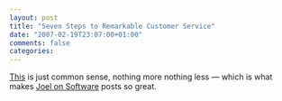 ```yaml
---
layout: post
title: "Seven Steps to Remarkable Customer Service"
date: "2007-02-19T23:07:00+01:00"
comments: false
categories: 
---
```


<p><a href="http://www.joelonsoftware.com/articles/customerservice.html">This</a> is just common sense, nothing more nothing less &#8212; which is what makes <a href="http://www.joelonsoftware.com">Joel on Software</a> posts so great.</p>


